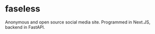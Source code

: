 # faseless
Anonymous and open source social media site. Programmed in Next.JS, backend in FastAPI. 
